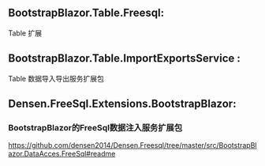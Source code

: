## BootstrapBlazor.Table.Freesql:
Table 扩展

## BootstrapBlazor.Table.ImportExportsService :
Table 数据导入导出服务扩展包

## Densen.FreeSql.Extensions.BootstrapBlazor:
### BootstrapBlazor的FreeSql数据注入服务扩展包

https://github.com/densen2014/Densen.Freesql/tree/master/src/BootstrapBlazor.DataAcces.FreeSql#readme
